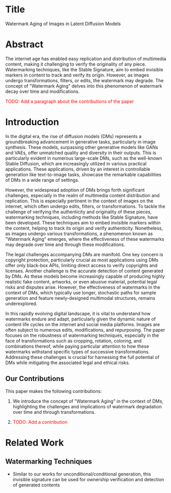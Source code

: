 # Title

Watermark Aging of Images in Latent Diffusion Models

# Abstract

The internet age has enabled easy replication and distribution of multimedia content, making it challenging to verify the originality of any piece. Watermarking techniques, like the Stable Signature, aim to embed invisible markers in content to track and verify its origin. However, as images undergo transformations, filters, or edits, the watermark may
degrade. The concept of "Watermark Aging" delves into this phenomenon of watermark decay over time and modifications.

<p style="color:red;">TODO: Add a paragraph about the contributions of the paper</p>

# Introduction


In the digital era, the rise of diffusion models (DMs) represents a groundbreaking advancement in generative tasks, particularly in image synthesis. These models, surpassing other generative models like GANs and VAEs, offer unmatched quality and diversity in their outputs. This is particularly evident in numerous large-scale DMs, such as the well-known Stable Diffusion, which are increasingly utilized in various practical applications. These applications, driven by an interest in controllable generation like text-to-image tasks, showcase the remarkable capabilities of DMs in a wide range of settings.

However, the widespread adoption of DMs brings forth significant challenges, especially in the realm of multimedia content distribution and replication. This is especially pertinent in the context of images on the internet, which often undergo edits, filters, or transformations. To tackle the challenge of verifying the authenticity and originality of these pieces, watermarking techniques, including methods like Stable Signature, have been developed. These techniques aim to embed invisible markers within the content, helping to track its origin and verify authenticity. Nonetheless, as images undergo various transformations, a phenomenon known as "Watermark Aging" emerges, where the effectiveness of these watermarks may degrade over time and through these modifications.

The legal challenges accompanying DMs are manifold. One key concern is copyright protection, particularly crucial as most applications using DMs offer only black-box APIs, limiting direct access to verify copyrights and licenses. Another challenge is the accurate detection of content generated by DMs. As these models become increasingly capable of producing highly realistic fake content, artworks, or even abusive material, potential legal risks and disputes arise. However, the effectiveness of watermarks in the context of DMs, which typically use longer, stochastic paths for sample generation and feature newly-designed multimodal structures, remains underexplored.

In this rapidly evolving digital landscape, it is vital to understand how watermarks endure and adapt, particularly given the dynamic nature of content life cycles on the internet and social media platforms. Images are often subject to numerous edits, modifications, and repurposing. The paper focuses on the robustness of watermarking techniques, especially in the face of transformations such as cropping, rotation, coloring, and combinations thereof, while paying particular attention to how these watermarks withstand specific types of successive transformations. Addressing these challenges is crucial for harnessing the full potential of DMs while mitigating the associated legal and ethical risks.

## Our Contributions

This paper makes the following contributions:
1. We introduce the concept of "Watermark Aging" in the context of DMs, highlighting the challenges and implications of watermark degradation over time and through transformations.
2. <p style="color:red;">TODO: Add a contribution</p>
   


# Related Work

## Watermarking Techniques



- Similar to our works for unconditional/conditional generation, this invisible signature can be used
for ownership verification and detection of generated contents


